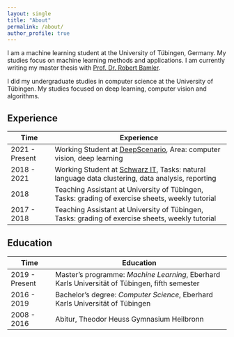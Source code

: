 ```yaml
---
layout: single
title: "About"
permalink: /about/
author_profile: true
---
```


I am a machine learning student at the University of Tübingen, Germany. 
My studies focus on machine learning methods and applications. 
I am currently writing my master thesis with [Prof. Dr. Robert Bamler](https://robamler.github.io).

I did my undergraduate studies in computer science at the University of Tübingen.
My studies focused on deep learning, computer vision and algorithms.

## Experience

Time | Experience
--- | ---
2021 - Present | Working Student at [DeepScenario](https://www.deepscenario.com), Area: computer vision, deep learning
2018 - 2021 | Working Student at [Schwarz IT](https://www.it.schwarz/), Tasks: natural language data clustering, data analysis, reporting
2018 | Teaching Assistant at University of Tübingen, Tasks: grading of exercise sheets, weekly tutorial
2017 - 2018 | Teaching Assistant at University of Tübingen, Tasks: grading of exercise sheets, weekly tutorial

## Education

Time | Education
--- | ---
2019 - Present | Master’s programme: *Machine Learning*, Eberhard Karls Universität of Tübingen, fifth semester
2016 - 2019 | Bachelor’s degree: *Computer Science*, Eberhard Karls Universität of Tübingen
2008 - 2016 | Abitur, Theodor Heuss Gymnasium Heilbronn
